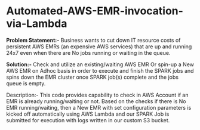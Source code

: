 # Automated-AWS-EMR-invocation-via-Lambda

**Problem Statement:-**
Business wants to cut down IT resource costs of persistent AWS EMRs (an expensive AWS services) that are up and running 24x7 even when there are No jobs running or waiting in the queue.


**Solution:-**
Check and utilize an existing/waiting AWS EMR Or spin-up a New AWS EMR on Adhoc basis in order to execute and finish the SPARK jobs and spins down the EMR cluster once SPARK job(s) complete and the jobs queue is empty.

Description:-
This code provides capability to check in AWS Account if an EMR is already running/waiting or not. Based on the checks if there is No EMR running/waiting, then a New EMR with set configuration parameters is kicked off automatically using AWS Lambda and our SPARK Job is submitted for execution with logs written in our custom S3 bucket.
